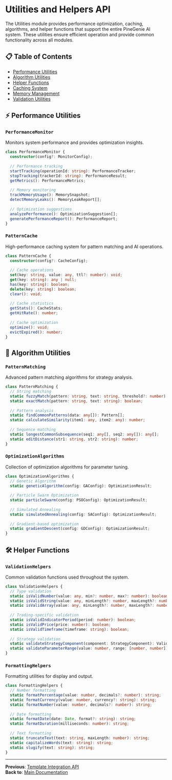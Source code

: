 # Utilities and Helpers API

The Utilities module provides performance optimization, caching, algorithms, and helper functions that support the entire PineGenie AI system. These utilities ensure efficient operation and provide common functionality across all modules.

## 📋 **Table of Contents**

- [Performance Utilities](#performance-utilities)
- [Algorithm Utilities](#algorithm-utilities)
- [Helper Functions](#helper-functions)
- [Caching System](#caching-system)
- [Memory Management](#memory-management)
- [Validation Utilities](#validation-utilities)

## ⚡ **Performance Utilities**

### `PerformanceMonitor`

Monitors system performance and provides optimization insights.

```typescript
class PerformanceMonitor {
  constructor(config?: MonitorConfig);
  
  // Performance tracking
  startTracking(operationId: string): PerformanceTracker;
  stopTracking(trackerId: string): PerformanceResult;
  getMetrics(): PerformanceMetrics;
  
  // Memory monitoring
  trackMemoryUsage(): MemorySnapshot;
  detectMemoryLeaks(): MemoryLeakReport[];
  
  // Optimization suggestions
  analyzePerformance(): OptimizationSuggestion[];
  generatePerformanceReport(): PerformanceReport;
}
```

### `PatternCache`

High-performance caching system for pattern matching and AI operations.

```typescript
class PatternCache {
  constructor(config?: CacheConfig);
  
  // Cache operations
  set(key: string, value: any, ttl?: number): void;
  get(key: string): any | null;
  has(key: string): boolean;
  delete(key: string): boolean;
  clear(): void;
  
  // Cache statistics
  getStats(): CacheStats;
  getHitRate(): number;
  
  // Cache optimization
  optimize(): void;
  evictExpired(): number;
}
```

## 🧮 **Algorithm Utilities**

### `PatternMatching`

Advanced pattern matching algorithms for strategy analysis.

```typescript
class PatternMatching {
  // String matching
  static fuzzyMatch(pattern: string, text: string, threshold?: number): MatchResult;
  static exactMatch(pattern: string, text: string): boolean;
  
  // Pattern analysis
  static findCommonPatterns(data: any[]): Pattern[];
  static calculateSimilarity(item1: any, item2: any): number;
  
  // Sequence matching
  static longestCommonSubsequence(seq1: any[], seq2: any[]): any[];
  static editDistance(str1: string, str2: string): number;
}
```

### `OptimizationAlgorithms`

Collection of optimization algorithms for parameter tuning.

```typescript
class OptimizationAlgorithms {
  // Genetic Algorithm
  static geneticAlgorithm(config: GAConfig): OptimizationResult;
  
  // Particle Swarm Optimization
  static particleSwarm(config: PSOConfig): OptimizationResult;
  
  // Simulated Annealing
  static simulatedAnnealing(config: SAConfig): OptimizationResult;
  
  // Gradient-based optimization
  static gradientDescent(config: GDConfig): OptimizationResult;
}
```

## 🛠 **Helper Functions**

### `ValidationHelpers`

Common validation functions used throughout the system.

```typescript
class ValidationHelpers {
  // Type validation
  static isValidNumber(value: any, min?: number, max?: number): boolean;
  static isValidString(value: any, minLength?: number, maxLength?: number): boolean;
  static isValidArray(value: any, minLength?: number, maxLength?: number): boolean;
  
  // Trading-specific validation
  static isValidIndicatorPeriod(period: number): boolean;
  static isValidPrice(price: number): boolean;
  static isValidTimeframe(timeframe: string): boolean;
  
  // Strategy validation
  static validateStrategyComponent(component: StrategyComponent): ValidationResult;
  static validateParameterRange(value: number, range: [number, number]): boolean;
}
```

### `FormattingHelpers`

Formatting utilities for display and output.

```typescript
class FormattingHelpers {
  // Number formatting
  static formatPercentage(value: number, decimals?: number): string;
  static formatCurrency(value: number, currency?: string): string;
  static formatNumber(value: number, decimals?: number): string;
  
  // Date formatting
  static formatDate(date: Date, format?: string): string;
  static formatDuration(milliseconds: number): string;
  
  // Text formatting
  static truncateText(text: string, maxLength: number): string;
  static capitalizeWords(text: string): string;
  static slugify(text: string): string;
}
```

---

**Previous**: [Template Integration API](./templates.md)  
**Back to**: [Main Documentation](../README.md)